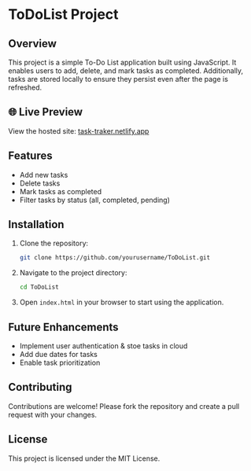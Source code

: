 # ToDoList Project

## Overview
This project is a simple To-Do List application built using JavaScript. It enables users to add, delete, and mark tasks as completed. Additionally, tasks are stored locally to ensure they persist even after the page is refreshed.

## 🌐 Live Preview  
View the hosted site: [task-traker.netlify.app](https://task-traker.netlify.app/)

## Features
- Add new tasks
- Delete tasks
- Mark tasks as completed
- Filter tasks by status (all, completed, pending)

## Installation
1. Clone the repository:
    ```bash
    git clone https://github.com/yourusername/ToDoList.git
    ```
2. Navigate to the project directory:
    ```bash
    cd ToDoList
    ```
3. Open `index.html` in your browser to start using the application.

## Future Enhancements
- Implement user authentication & stoe tasks in cloud
- Add due dates for tasks
- Enable task prioritization

## Contributing
Contributions are welcome! Please fork the repository and create a pull request with your changes.

## License
This project is licensed under the MIT License.
